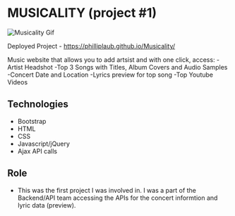 # MUSICALITY (project #1)


![Musicality Gif](https://media.giphy.com/media/XyUzahqVnlYkHwfbrF/giphy.gif)

Deployed Project - https://philliplaub.github.io/Musicality/

Music website that allows you to add artsist and with one click, access:
-Artist Headshot
-Top 3 Songs with Titles, Album Covers and Audio Samples
-Concert Date and Location
-Lyrics preview for top song
-Top Youtube Videos

## Technologies  
- Bootstrap
- HTML
- CSS
- Javascript/jQuery
- Ajax API calls

## Role
- This was the first project I was involved in. I was a part of the Backend/API team accessing the APIs for the concert informtion and lyric data (preview).

